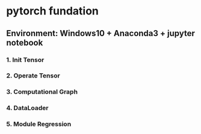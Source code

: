 # pytorch fundation
## Environment: Windows10 + Anaconda3 + jupyter notebook 
### 1. Init Tensor
### 2. Operate Tensor
### 3. Computational Graph
### 4. DataLoader
### 5. Module Regression
